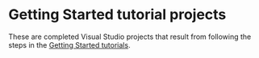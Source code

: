 # Getting Started tutorial projects

<!-- only enough info to differentiate this dir level vs the others; what is different about this dir compared to the sibling dirs? -->
These are completed Visual Studio projects that result from following the steps in the [Getting Started tutorials](https://learn.microsoft.com/microsoft-edge/webview2/get-started/get-started).
